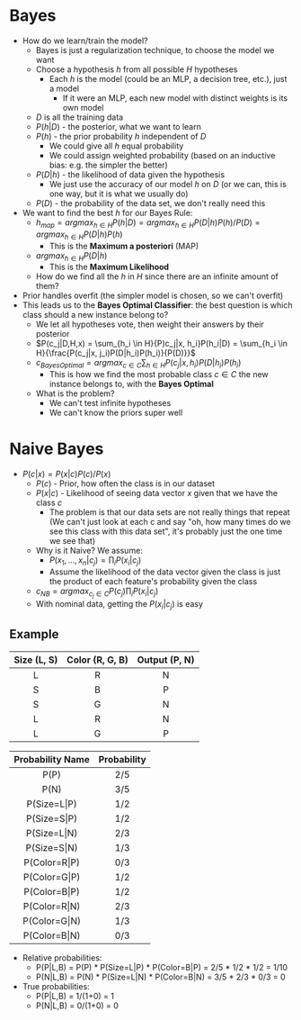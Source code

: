 # Bayes

- How do we learn/train the model?
    - Bayes is just a regularization technique, to choose the model we want
    - Choose a hypothesis $h$ from all possible $H$ hypotheses
        - Each $h$ is the model (could be an MLP, a decision tree, etc.), just a model
            - If it were an MLP, each new model with distinct weights is its own model
    - $D$ is all the training data
    - $P(h|D)$ - the posterior, what we want to learn
    - $P(h)$ - the prior probability $h$ independent of $D$
        - We could give all $h$ equal probability
        - We could assign weighted probability (based on an inductive bias: e.g. the simpler the better)
    - $P(D|h)$ - the likelihood of data given the hypothesis
        - We just use the accuracy of our model $h$ on $D$ (or we can, this is one way, but it is what we usually do)
    - $P(D)$ - the probability of the data set, we don't really need this
- We want to find the best $h$ for our Bayes Rule:
    - $h_{map} = argmax_{h \in H}P(h|D) = argmax_{h \in H}P(D|h)P(h)/P(D) = argmax_{h \in H}P(D|h)P(h)$
        - This is the <b>Maximum a posteriori</b> (MAP)
    - $argmax_{h \in H}P(D|h)$
        - This is the <b>Maximum Likelihood</b>
    - How do we find all the $h$ in $H$ since there are an infinite amount of them?
- Prior handles overfit (the simpler model is chosen, so we can't overfit)
- This leads us to the <b>Bayes Optimal Classifier</b>: the best question is which class should a new instance belong to?
    - We let all hypotheses vote, then weight their answers by their posterior
    - $P(c_j|D,H,x) = \sum_{h_i \in H}{P)c_j|x, h_i}P(h_i|D) = \sum_{h_i \in H}{\frac{P(c_j|x, j_i)P(D|h_i)P(h_i)}{P(D)}}$
    - $c_{BayesOptimal} = argmax_{c \in C}\sum_{h \in H}{P(c_j|x, h_i)P(D|h_i)P(h_i)}$
        - This is how we find the most probable class $c \in C$ the new instance belongs to, with the <b>Bayes Optimal</b>
    - What is the problem?
        - We can't test infinite hypotheses
        - We can't know the priors super well

# Naive Bayes

- $P(c|x) = P(x|c)P(c)/P(x)$
    - $P(c)$ - Prior, how often the class is in our dataset
    - $P(x|c)$ - Likelihood of seeing data vector $x$ given that we have the class $c$
        - The problem is that our data sets are not really things that repeat (We can't just look at each c and say "oh, how many times do we see this class with this data set", it's probably just the one time we see that)
    - Why is it Naive? We assume:
        - $P(x_1, ..., x_n|c_j) = \prod_{i}{P(x_i|c_j)}$
        - Assume the likelihood of the data vector given the class is just the product of each feature's probability given the class
    - $c_{NB} = argmax_{c_j \in C}P(c_j)\prod_{i}{P(x_i|c_j)}$
    - With nominal data, getting the $P(x_i|c_j)$ is easy

## Example

| Size (L, S) | Color (R, G, B) | Output (P, N) |
| :---------: | :-------------: | :-----------: |
|      L      |        R        |       N       |
|      S      |        B        |       P       |
|      S      |        G        |       N       |
|      L      |        R        |       N       |
|      L      |        G        |       P       |

|  Probability Name | Probability |
| :---------------: | :---------: |
|        P(P)       |     2/5     |
|        P(N)       |     3/5     |
|   P(Size=L\|P)    |     1/2     |
|   P(Size=S\|P)    |     1/2     |
|   P(Size=L\|N)    |     2/3     |
|   P(Size=S\|N)    |     1/3     |
|   P(Color=R\|P)   |     0/3     |
|   P(Color=G\|P)   |     1/2     |
|   P(Color=B\|P)   |     1/2     |
|   P(Color=R\|N)   |     2/3     |
|   P(Color=G\|N)   |     1/3     |
|   P(Color=B\|N)   |     0/3     |

- Relative probabilities:
    - P(P|L,B) = P(P) * P(Size=L|P) * P(Color=B|P) = 2/5 * 1/2 * 1/2 = 1/10
    - P(N|L,B) = P(N) * P(Size=L|N) * P(Color=B|N) = 3/5 * 2/3 * 0/3 = 0
- True probabilities:
    - P(P|L,B) = 1/(1+0) = 1
    - P(N|L,B) = 0/(1+0) = 0
